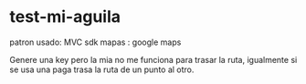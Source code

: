 # test-mi-aguila

patron usado: MVC
sdk mapas : google maps

Genere una key pero la mia no me funciona para trasar la ruta, igualmente si se usa una paga trasa la ruta de un punto al otro.
